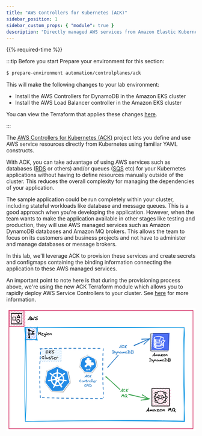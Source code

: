 ```yaml
---
title: "AWS Controllers for Kubernetes (ACK)"
sidebar_position: 1
sidebar_custom_props: { "module": true }
description: "Directly managed AWS services from Amazon Elastic Kubernetes Service with Amazon Controllers for Kubernetes."
---
```


{{% required-time %}}

:::tip Before you start
Prepare your environment for this section:

```bash timeout=300 wait=30
$ prepare-environment automation/controlplanes/ack
```

This will make the following changes to your lab environment:

- Install the AWS Controllers for DynamoDB in the Amazon EKS cluster
- Install the AWS Load Balancer controller in the Amazon EKS cluster

You can view the Terraform that applies these changes [here](https://github.com/VAR::MANIFESTS_OWNER/VAR::MANIFESTS_REPOSITORY/tree/VAR::MANIFESTS_REF/manifests/modules/automation/controlplanes/ack/.workshop/terraform).

:::

The [AWS Controllers for Kubernetes (ACK)](https://aws-controllers-k8s.github.io/community/) project lets you define and use AWS service resources directly from Kubernetes using familiar YAML constructs.

With ACK, you can take advantage of using AWS services such as databases ([RDS](https://aws-controllers-k8s.github.io/community/docs/tutorials/rds-example/) or others) and/or queues ([SQS](https://aws-controllers-k8s.github.io/community/docs/tutorials/sqs-example/) etc) for your Kubernetes applications without having to define resources manually outside of the cluster. This reduces the overall complexity for managing the dependencies of your application.

The sample application could be run completely within your cluster, including stateful workloads like database and message queues. This is a good approach when you're developing the application. However, when the team wants to make the application available in other stages like testing and production, they will use AWS managed services such as Amazon DynamoDB databases and Amazon MQ brokers. This allows the team to focus on its customers and business projects and not have to administer and manage databases or message brokers.

In this lab, we'll leverage ACK to provision these services and create secrets and configmaps containing the binding information connecting the application to these AWS managed services.

An important point to note here is that during the provisioning process above, we're using the new ACK Terraform module which allows you to rapidly deploy AWS Service Controllers to your cluster. See [here](https://registry.terraform.io/modules/aws-ia/eks-ack-addons/aws/latest#module_dynamodb) for more information.

![EKS with DynamoDB](./assets/eks-workshop-ddb.png)
